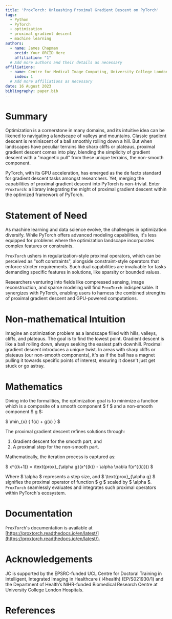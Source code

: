 ```yaml
---
title: 'ProxTorch: Unleashing Proximal Gradient Descent on PyTorch'
tags:
  - Python
  - PyTorch
  - optimization
  - proximal gradient descent
  - machine learning
authors:
  - name: James Chapman
    orcid: Your ORCID Here
    affiliation: "1"
  # Add more authors and their details as necessary
affiliations:
  - name: Centre for Medical Image Computing, University College London, London, UK
    index: 1
  # Add more affiliations as necessary
date: 16 August 2023
bibliography: paper.bib
---
```


# Summary

Optimization is a cornerstone in many domains, and its intuitive idea can be likened to navigating a landscape of valleys and mountains. Classic gradient descent is reminiscent of a ball smoothly rolling down a hill. But when landscapes have peculiar terrains like sharp cliffs or plateaus, proximal gradient descent comes into play, blending the simplicity of gradient descent with a "magnetic pull" from these unique terrains, the non-smooth component.

PyTorch, with its GPU acceleration, has emerged as the de facto standard for gradient descent tasks amongst researchers. Yet, merging the capabilities of proximal gradient descent into PyTorch is non-trivial. Enter `ProxTorch`: a library integrating the might of proximal gradient descent within the optimized framework of PyTorch.

# Statement of Need

As machine learning and data science evolve, the challenges in optimization diversify. While PyTorch offers advanced modeling capabilities, it's less equipped for problems where the optimization landscape incorporates complex features or constraints. 

`ProxTorch` ushers in regularization-style proximal operators, which can be perceived as "soft constraints", alongside constraint-style operators that enforce stricter requirements. Such dual capabilities are invaluable for tasks demanding specific features in solutions, like sparsity or bounded values.

Researchers venturing into fields like compressed sensing, image reconstruction, and sparse modeling will find `ProxTorch` indispensable. It synergizes with PyTorch, enabling users to harness the combined strengths of proximal gradient descent and GPU-powered computations.

# Non-mathematical Intuition

Imagine an optimization problem as a landscape filled with hills, valleys, cliffs, and plateaus. The goal is to find the lowest point. Gradient descent is like a ball rolling down, always seeking the easiest path downhill. Proximal gradient descent introduces a unique twist. In areas with sharp cliffs or plateaus (our non-smooth components), it's as if the ball has a magnet pulling it towards specific points of interest, ensuring it doesn't just get stuck or go astray.

# Mathematics

Diving into the formalities, the optimization goal is to minimize a function which is a composite of a smooth component $ f $ and a non-smooth component $ g $:

$ \min_{x} \{ f(x) + g(x) \} $

The proximal gradient descent refines solutions through:

1. Gradient descent for the smooth part, and
2. A proximal step for the non-smooth part.

Mathematically, the iteration process is captured as:

$ x^{(k+1)} = \text{prox}_{\alpha g}(x^{(k)} - \alpha \nabla f(x^{(k)})) $

Where $ \alpha $ represents a step size, and $ \text{prox}_{\alpha g} $ signifies the proximal operator of function $ g $ scaled by $ \alpha $. `ProxTorch` seamlessly evaluates and integrates such proximal operators within PyTorch's ecosystem.

# Documentation

`ProxTorch`'s documentation is available at [https://proxtorch.readthedocs.io/en/latest/](https://proxtorch.readthedocs.io/en/latest/).

# Acknowledgements

JC is supported by the EPSRC-funded UCL Centre for Doctoral Training in Intelligent, Integrated Imaging in Healthcare ( i4health) (EP/S021930/1) and the Department of Health’s NIHR-funded Biomedical Research Centre at University College London Hospitals.

# References